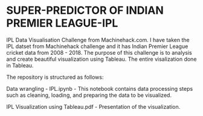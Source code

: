 # SUPER-PREDICTOR OF INDIAN PREMIER LEAGUE-IPL

IPL Data Visualisation Challenge from Machinehack.com. I have taken the IPL datset from Machinehack challenge and it has Indian Premier League cricket data from 2008 - 2018. The purpose of this challenge is to analysis and create beautiful visualization using Tableau. The entire visalization done in Tableau. 

The repository is structured as follows:

Data wrangling - IPL.ipynb - This notebook contains data processing steps such as cleaning, loading, and preparing the data to be visualized.

IPL Visualization using Tableau.pdf - Presentation of the visualization.
